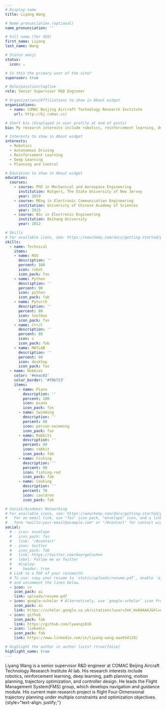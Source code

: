 ```yaml
---
# Display name
title: Liyang Wang

# Name pronunciation (optional)
name_pronunciation: ''

# Full name (for SEO)
first_name: Liyang
last_name: Wang

# Status emoji
status:
  icon: ☕️

# Is this the primary user of the site?
superuser: true

# Role/position/tagline
role: Senior Supervisor R&D Engineer

# Organizations/Affiliations to show in About widget
organizations:
  - name: COMAC Beijing Aircraft Technology Research Institute
    url: http://bj.comac.cc/

# Short bio (displayed in user profile at end of posts)
bio: My research interests include robotics, reinforcement learning, deep learning, path planning, motion planning, trajectory optimization, and controller design.

# Interests to show in About widget
interests:
  - Robotics
  - Autonomous Driving
  - Reinforcement Learning
  - Deep Learning
  - Planning and Control

# Education to show in About widget
education:
  courses:
    - course: PhD in Mechanical and Aerospace Engineering
      institution: Rutgers, The State University of New Jersey
      year: 2019
    - course: MEng in Electronic Communication Engineering
      institution: University of Chinese Academy of Sciences
      year: 2015
    - course: BSc in Electronic Engineering
      institution: Beihang University
      year: 2012

# Skills
# For available icons, see: https://wowchemy.com/docs/getting-started/page-builder/#icons
skills:
  - name: Technical
    items:
    - name: ROS
      description: ''
      percent: 100
      icon: robot
      icon_pack: fas
    - name: Python
      description: ''
      percent: 90
      icon: python
      icon_pack: fab
    - name: Pytorch
      description: ''
      percent: 80
      icon: toolbox
      icon_pack: fas
    - name: C++/C
      description: ''
      percent: 80
      icon: c
      icon_pack: fab
    - name: MATLAB
      description: ''
      percent: 60
      icon: desktop
      icon_pack: fas
  - name: Hobbies
    color: '#eeac02'
    color_border: '#f0bf23'
    items:
      - name: Piano
        description: ''
        percent: 100
        icon: piano
        icon_pack: fas
      - name: Swimming
        description: ''
        percent: 80
        icon: person-swimming
        icon_pack: fas
      - name: Rabbits
        description: ''
        percent: 90
        icon: rabbit
        icon_pack: fab
      - name: Fishing
        description: ''
        percent: 90
        icon: fishing-rod
        icon_pack: fab
      - name: Cooking
        description: ''
        percent: 70
        icon: cauldron
        icon_pack: fab

# Social/Academic Networking 
# For available icons, see: https://wowchemy.com/docs/getting-started/page-builder/#icons
#   For an email link, use "fas" icon pack, "envelope" icon, and a link in the
#   form "mailto:your-email@example.com" or "/#contact" for contact widget.
social:
  # - icon: envelope
  #   icon_pack: fas
  #   link: '/#contact'
  # - icon: twitter
  #   icon_pack: fab
  #   link: https://twitter.com/GeorgeCushen
  #   label: Follow me on Twitter
  #   display:
  #     header: true
  # Link to a PDF of your resume/CV.
  # To use: copy your resume to `static/uploads/resume.pdf`, enable `ai` icons in `params.yaml`,
  # and uncomment the lines below.
  - icon: cv
    icon_pack: ai
    link: uploads/resume.pdf
  - icon: google-scholar # Alternatively, use `google-scholar` icon from `ai` icon pack
    icon_pack: ai
    link: https://scholar.google.co.uk/citations?user=JmV_He8AAAAJ&hl=en
  - icon: github
    icon_pack: fab
    link: https://github.com/lywang1016
  - icon: linkedin
    icon_pack: fab
    link: https://www.linkedin.com/in/liyang-wang-aaa934129/

# Highlight the author in author lists? (true/false)
highlight_name: true
---
```


Liyang Wang is a senior supervisor R&D engineer at COMAC Beijing Aircraft Technology Research Institute AI lab. His research interests include robotics, reinforcement learning, deep learning, path planning, motion planning, trajectory optimization, and controller design. He leads the Flight Management System(FMS) group, which develops navigation and guidance module. His current main research project is flight Four-Dimensional trajectory planning under multiple constraints and optimization objectives.
{style="text-align: justify;"}
